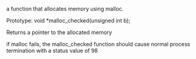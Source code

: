  a function that allocates memory using malloc.



Prototype: void *malloc_checked(unsigned int b);

Returns a pointer to the allocated memory

if malloc fails, the malloc_checked function should cause normal process termination with a status value of 98

